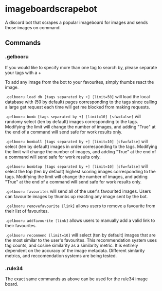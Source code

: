 # imageboardscrapebot
A discord bot that scrapes a popular imageboard for images and sends those images on command. 

## Commands

### .gelbooru

If you would like to specify more than one tag to search by, please separate your tags with a +

To add any image from the bot to your favourites, simply thumbs react the image.

`.gelbooru load_db [tags separated by +] [limit=50]` will load the local database with (50 by default) pages corresponding to the tags since calling a large get request each time will get me blocked from making requests.  

`.gelbooru bomb [tags separated by +] [limit=10] [sfw=false]` will randomy select (ten by default) images corresponding to the tags. Modifying the limit will change the number of images, and adding "True" at the end of a command will send safe for work results only. 

`.gelbooru bomball [tags separated by +] [limit=10] [sfw=false]` will select (ten by default) images in order corresponding to the tags. Modifying the limit will change the number of images, and adding "True" at the end of a command will send safe for work results only. 

`.gelbooru bombtop [tags separated by +] [limit=10] [sfw=false]` will select the top (ten by default) highest scoring images corresponding to the tags. Modifying the limit will change the number of images, and adding "True" at the end of a command will send safe for work results only. 

`.gelbooru favourites` will send all of the user's favourited images. Users can favourite images by thumbs up reacting any image sent by the bot. 

`.gelbooru removefavourite [link]` allows users to remove a favourite from their list of favourites. 

`.gelbooru addfavourite [link]` allows users to manually add a valid link to their favourites. 

`.gelbooru recommend [limit=10]` will select (ten by default) images that are the most similar to the user's favourites. This recommendation system uses tag counts, and cosine similarity as a similarity metric. It is entirely dependent on the accuracy of the image metadata. Different simlarity metrics, and reccomendation systems are being tested.

### .rule34 

The exact same commands as above can be used for the rule34 image board. 


